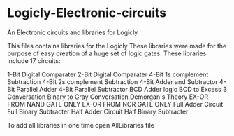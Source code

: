 # Logicly-Electronic-circuits
An Electronic circuits and libraries for Logicly

This files contains libraries for the Logicly
These libraries were made for the purpose of easy creation of a huge set of logic gates.
These libraries include 17 circuits:

1-Bit Digital Comparater
2-Bit Digital Comparater
4-Bit 1s complement Subtraction
4-Bit 2s complement Subtraction
4-Bit Adder and Subtractor
4-Bit Parallel Adder
4-Bit Parallel Subtractor
BCD Adder logic
BCD to Excess 3 Conversation 
Binary to Gray Conversation 
Demorgan's Theory 
EX-OR FROM NAND GATE ONLY 
EX-OR FROM NOR GATE ONLY 
Full Adder Circuit 
Full Binary Subtracter 
Half Adder Circuit 
Half Binary Subtracter 

To add all libraries in one time open
AllLibraries file
